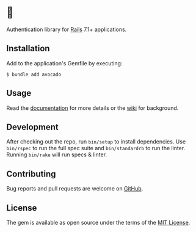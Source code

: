 # 🥑

Authentication library for [Rails] 7.1+ applications.

## Installation

Add to the application's Gemfile by executing:

    $ bundle add avocado

## Usage

Read the [documentation] for more details or the [wiki] for background.

## Development

After checking out the repo, run `bin/setup` to install dependencies. Use
`bin/rspec` to run the full spec suite and `bin/standardrb` to run the linter.
Running `bin/rake` will run specs & linter.

## Contributing

Bug reports and pull requests are welcome on [GitHub].

## License

The gem is available as open source under the terms of the [MIT License].

[documentation]: https://github.com/tcuwp/avocado/blob/main/docs/USAGE.md
[GitHub]: https://github.com/tcuwp/avocado
[MIT License]: https://opensource.org/licenses/MIT
[Rails]: https://github.com/rails/rails
[wiki]: https://github.com/tcuwp/avocado/wiki
